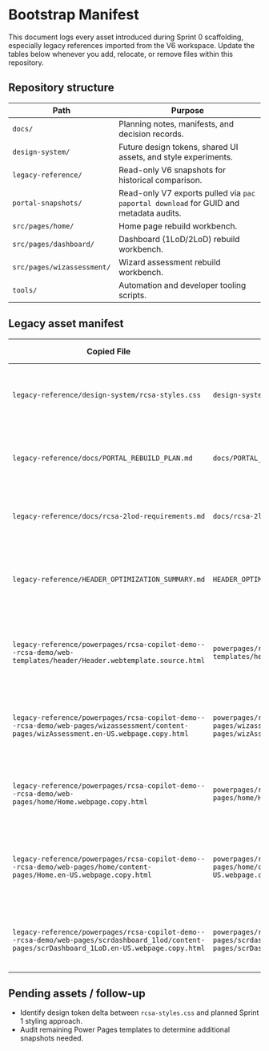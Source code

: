 # Bootstrap Manifest

This document logs every asset introduced during Sprint 0 scaffolding, especially legacy references imported from the V6 workspace. Update the tables below whenever you add, relocate, or remove files within this repository.

## Repository structure

| Path | Purpose |
| ---- | ------- |
| `docs/` | Planning notes, manifests, and decision records. |
| `design-system/` | Future design tokens, shared UI assets, and style experiments. |
| `legacy-reference/` | Read-only V6 snapshots for historical comparison. |
| `portal-snapshots/` | Read-only V7 exports pulled via `pac paportal download` for GUID and metadata audits. |
| `src/pages/home/` | Home page rebuild workbench. |
| `src/pages/dashboard/` | Dashboard (1LoD/2LoD) rebuild workbench. |
| `src/pages/wizassessment/` | Wizard assessment rebuild workbench. |
| `tools/` | Automation and developer tooling scripts. |

## Legacy asset manifest

| Copied File | Source (V6) | Reason for Inclusion |
| ----------- | ----------- | -------------------- |
| `legacy-reference/design-system/rcsa-styles.css` | `design-system/rcsa-styles.css` | Baseline design tokens and utility classes used by V6 pages. |
| `legacy-reference/docs/PORTAL_REBUILD_PLAN.md` | `docs/PORTAL_REBUILD_PLAN.md` | Legacy rebuild plan highlighting scope and sequencing decisions. |
| `legacy-reference/docs/rcsa-2lod-requirements.md` | `docs/rcsa-2lod-requirements.md` | Functional requirements captured for 2LoD oversight. |
| `legacy-reference/HEADER_OPTIMIZATION_SUMMARY.md` | `HEADER_OPTIMIZATION_SUMMARY.md` | Summary of header UX adjustments to inform new information architecture. |
| `legacy-reference/powerpages/rcsa-copilot-demo---rcsa-demo/web-templates/header/Header.webtemplate.source.html` | `powerpages/rcsa-copilot-demo---rcsa-demo/web-templates/header/Header.webtemplate.source.html` | Original portal header template for comparison during redesign. |
| `legacy-reference/powerpages/rcsa-copilot-demo---rcsa-demo/web-pages/wizassessment/content-pages/wizAssessment.en-US.webpage.copy.html` | `powerpages/rcsa-copilot-demo---rcsa-demo/web-pages/wizassessment/content-pages/wizAssessment.en-US.webpage.copy.html` | Snapshot of the wizard assessment experience to map migration gaps. |
| `legacy-reference/powerpages/rcsa-copilot-demo---rcsa-demo/web-pages/home/Home.webpage.copy.html` | `powerpages/rcsa-copilot-demo---rcsa-demo/web-pages/home/Home.webpage.copy.html` | High-level home page shell used to understand navigation flow. |
| `legacy-reference/powerpages/rcsa-copilot-demo---rcsa-demo/web-pages/home/content-pages/Home.en-US.webpage.copy.html` | `powerpages/rcsa-copilot-demo---rcsa-demo/web-pages/home/content-pages/Home.en-US.webpage.copy.html` | Localized home page content block for reference while rewriting copy. |
| `legacy-reference/powerpages/rcsa-copilot-demo---rcsa-demo/web-pages/scrdashboard_1lod/content-pages/scrDashboard_1LoD.en-US.webpage.copy.html` | `powerpages/rcsa-copilot-demo---rcsa-demo/web-pages/scrdashboard_1lod/content-pages/scrDashboard_1LoD.en-US.webpage.copy.html` | Dashboard layout snapshot to guide 1LoD dashboard rebuild. |

## Pending assets / follow-up

- Identify design token delta between `rcsa-styles.css` and planned Sprint 1 styling approach.
- Audit remaining Power Pages templates to determine additional snapshots needed.
